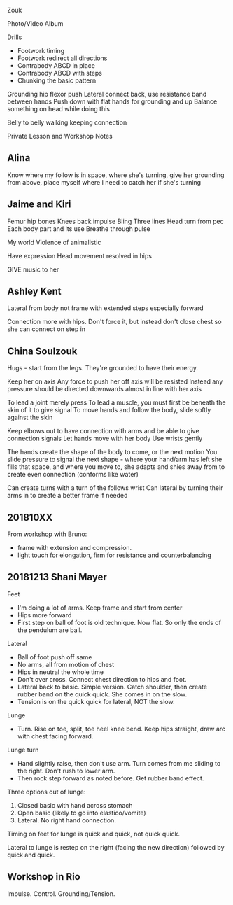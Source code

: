 Zouk

Photo/Video Album

Drills
- Footwork timing
- Footwork redirect all directions
- Contrabody ABCD in place
- Contrabody ABCD with steps
- Chunking the basic pattern


Grounding hip flexor push
Lateral connect back, use resistance band between hands
Push down with flat hands for grounding and up
Balance something on head while doing this

Belly to belly walking keeping connection


Private Lesson and Workshop Notes

## Alina
Know where my follow is in space, where she's turning, give her grounding from above, place myself where I need to catch her if she's turning


## Jaime and Kiri
Femur hip bones
Knees back impulse
Bling
Three lines
Head turn from pec
Each body part and its use
Breathe through pulse

My world
Violence of animalistic

Have expression
Head movement resolved in hips

GIVE music to her

## Ashley Kent
Lateral from body not frame with extended steps especially forward

Connection more with hips. Don't force it, but instead don't close chest so she can connect on step in

<See video recap>


## China Soulzouk

Hugs - start from the legs. They're grounded to have their energy.

Keep her on axis
Any force to push her off axis will be resisted
Instead any pressure should be directed downwards almost in line with her axis

To lead a joint merely press
To lead a muscle, you must first be beneath the skin of it to give signal
To move hands and follow the body, slide softly against the skin

Keep elbows out to have connection with arms and be able to give connection signals
Let hands move with her body
Use wrists gently

The hands create the shape of the body to come, or the next motion
You slide pressure to signal the next shape - where your hand/arm has left she fills that space, and where you move to, she adapts and shies away from to create even connection (conforms like water)

Can create turns with a turn of the follows wrist
Can lateral by turning their arms in to create a better frame if needed



## 201810XX
From workshop with Bruno:
- frame with extension and compression.
- light touch for elongation, firm for resistance and counterbalancing


## 20181213 Shani Mayer
Feet
- I'm doing a lot of arms. Keep frame and start from center
- Hips more forward
- First step on ball of foot is old technique. Now flat. So only the ends of the pendulum are ball.

Lateral
- Ball of foot push off same
- No arms, all from motion of chest
- Hips in neutral the whole time
- Don't over cross. Connect chest direction to hips and foot.
- Lateral back to basic. Simple version. Catch shoulder, then create rubber band on the quick quick. She comes in on the slow.
- Tension is on the quick quick for lateral, NOT the slow.

Lunge
- Turn. Rise on toe, split, toe heel knee bend. Keep hips straight, draw arc with chest facing forward.

Lunge turn
- Hand slightly raise, then don't use arm. Turn comes from me sliding to the right. Don't rush to lower arm.
- Then rock step forward as noted before. Get rubber band effect.

Three options out of lunge:
1. Closed basic with hand across stomach
2. Open basic (likely to go into elastico/vomite)
3. Lateral. No right hand connection.

Timing on feet for lunge is quick and quick, not quick quick.

Lateral to lunge is restep on the right (facing the new direction) followed by quick and quick.


## Workshop in Rio
Impulse. Control. Grounding/Tension.
